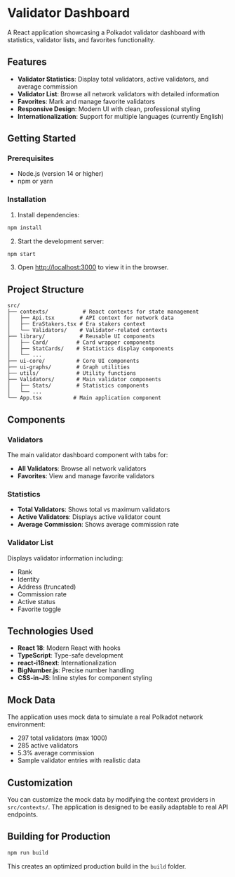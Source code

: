 # Validator Dashboard

A React application showcasing a Polkadot validator dashboard with statistics, validator lists, and favorites functionality.

## Features

- **Validator Statistics**: Display total validators, active validators, and average commission
- **Validator List**: Browse all network validators with detailed information
- **Favorites**: Mark and manage favorite validators
- **Responsive Design**: Modern UI with clean, professional styling
- **Internationalization**: Support for multiple languages (currently English)

## Getting Started

### Prerequisites

- Node.js (version 14 or higher)
- npm or yarn

### Installation

1. Install dependencies:
```bash
npm install
```

2. Start the development server:
```bash
npm start
```

3. Open [http://localhost:3000](http://localhost:3000) to view it in the browser.

## Project Structure

```
src/
├── contexts/           # React contexts for state management
│   ├── Api.tsx        # API context for network data
│   ├── EraStakers.tsx # Era stakers context
│   └── Validators/    # Validator-related contexts
├── library/           # Reusable UI components
│   ├── Card/         # Card wrapper components
│   ├── StatCards/    # Statistics display components
│   └── ...
├── ui-core/          # Core UI components
├── ui-graphs/        # Graph utilities
├── utils/            # Utility functions
├── Validators/       # Main validator components
│   ├── Stats/        # Statistics components
│   └── ...
└── App.tsx          # Main application component
```

## Components

### Validators
The main validator dashboard component with tabs for:
- **All Validators**: Browse all network validators
- **Favorites**: View and manage favorite validators

### Statistics
- **Total Validators**: Shows total vs maximum validators
- **Active Validators**: Displays active validator count
- **Average Commission**: Shows average commission rate

### Validator List
Displays validator information including:
- Rank
- Identity
- Address (truncated)
- Commission rate
- Active status
- Favorite toggle

## Technologies Used

- **React 18**: Modern React with hooks
- **TypeScript**: Type-safe development
- **react-i18next**: Internationalization
- **BigNumber.js**: Precise number handling
- **CSS-in-JS**: Inline styles for component styling

## Mock Data

The application uses mock data to simulate a real Polkadot network environment:
- 297 total validators (max 1000)
- 285 active validators
- 5.3% average commission
- Sample validator entries with realistic data

## Customization

You can customize the mock data by modifying the context providers in `src/contexts/`. The application is designed to be easily adaptable to real API endpoints.

## Building for Production

```bash
npm run build
```

This creates an optimized production build in the `build` folder. 